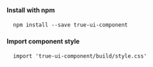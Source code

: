 #### Install with npm

```html static
  npm install --save true-ui-component
```

#### Import component style

```html static
  import 'true-ui-component/build/style.css'
```